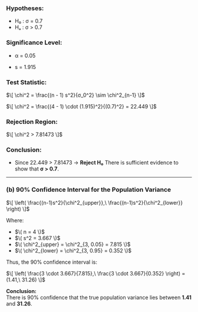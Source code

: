 

### Hypotheses:
- H₀ : σ = 0.7  
- Hₐ : σ > 0.7

### Significance Level:
- α = 0.05

- s = 1.915

### Test Statistic:
$\[
\chi^2 = \frac{(n - 1) s^2}{σ_0^2} \sim \chi^2_{n-1}
\]$

$\[
\chi^2 = \frac{(4 - 1) \cdot (1.915)^2}{(0.7)^2} = 22.449
\]$

### Rejection Region:
$\[
\chi^2 >  7.81473
\]$



### Conclusion:
- Since 22.449 > 7.81473 → **Reject H₀**
There is sufficient evidence to show that **σ > 0.7**.

---

### (b) 90% Confidence Interval for the Population Variance


$\[
\left( \frac{(n-1)s^2}{\chi^2_{upper}},\ \frac{(n-1)s^2}{\chi^2_{lower}} \right)
\]$

Where:
- $\( n = 4 \)$
- $\( s^2 = 3.667 \)$
- $\( \chi^2_{upper} = \chi^2_{3, 0.05} = 7.815 \)$
- $\( \chi^2_{lower} = \chi^2_{3, 0.95} = 0.352 \)$

Thus, the 90% confidence interval is:

$\[
\left( \frac{3 \cdot 3.667}{7.815},\ \frac{3 \cdot 3.667}{0.352} \right) = (1.41,\ 31.26)
\]$

**Conclusion:**  
There is 90% confidence that the true population variance lies between **1.41** and **31.26**.
